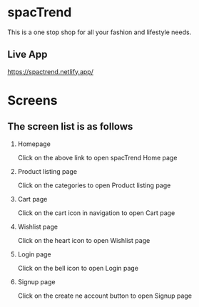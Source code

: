 <h1>spacTrend</h1>
<p>This is a one stop shop for all your fashion and lifestyle needs.</p>

<h2>Live App</h2>
<a href="https://spactrend.netlify.app/">https://spactrend.netlify.app/</a>

<h1>Screens</h1>
<h2>The screen list is as follows</h2>
<ol>
  <li>Homepage <p>Click on the above link to open spacTrend Home page</p></li>
  <li>Product listing page <p>Click on the categories to open Product listing page</p></li>
  <li>Cart page <p>Click on the cart icon in navigation to open Cart page</p></li>
  <li>Wishlist page <p>Click on the heart icon to open Wishlist page</p></li>
  <li>Login page <p>Click on the bell icon to open Login page</p></li>
  <li>Signup page <p>Click on the create ne account button to open Signup page</p></li>
</ol>
